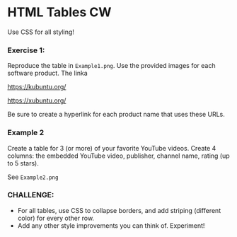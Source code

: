 # HTML Tables CW
Use CSS for all styling!

### Exercise 1:
Reproduce the table in ```Example1.png```. Use the provided images for each software product. The linka

https://kubuntu.org/

https://xubuntu.org/

Be sure to create a hyperlink for each product name that uses these URLs.

### Example 2
Create a table for 3 (or more) of your favorite YouTube videos. Create 4 columns: the embedded YouTube video, publisher, channel name, rating (up to 5 stars). 

See ```Example2.png```

### CHALLENGE:
* For all tables, use CSS to collapse borders, and add striping (different color) for every other row. 
* Add any other style improvements you can think of. Experiment!



